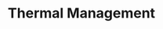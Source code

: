 ---
layout: product
title: Thermal Management
description: An artificially intelligent song
image: thermal-management
bandcamp: https://olifrost.bandcamp.com/track/thermal-management
---